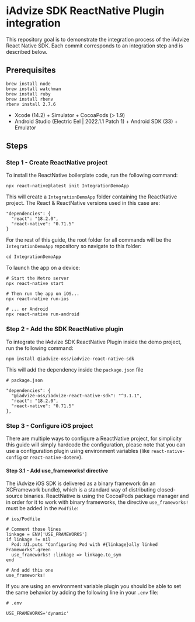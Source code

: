 # iAdvize SDK ReactNative Plugin integration

This repository goal is to demonstrate the integration process of the iAdvize React Native SDK.
Each commit corresponds to an integration step and is described below.

## Prerequisites

```
brew install node
brew install watchman
brew install ruby
brew install rbenv
rbenv install 2.7.6
```

- Xcode (14.2) + Simulator + CocoaPods (> 1.9)
- Android Studio (Electric Eel | 2022.1.1 Patch 1) + Android SDK (33) + Emulator

## Steps

### Step 1 - Create ReactNative project

To install the ReactNative boilerplate code, run the following command:

```
npx react-native@latest init IntegrationDemoApp
```

This will create a `IntegrationDemoApp` folder containing the ReactNative project.
The React & ReactNative versions used in this case are:

```
"dependencies": {
  "react": "18.2.0",
  "react-native": "0.71.5"
}
```

For the rest of this guide, the root folder for all commands will be the `IntegrationDemoApp` repository so navigate to this folder:

```
cd IntegrationDemoApp
```

To launch the app on a device:

```
# Start the Metro server
npx react-native start

# Then run the app on iOS...
npx react-native run-ios

# ... or Android
npx react-native run-android
```

### Step 2 - Add the SDK ReactNative plugin

To integrate the iAdvize SDK ReactNative Plugin inside the demo project, run the following command:

```
npm install @iadvize-oss/iadvize-react-native-sdk
```

This will add the dependency inside the `package.json` file

```
# package.json

"dependencies": {
  "@iadvize-oss/iadvize-react-native-sdk": "^3.1.1",
  "react": "18.2.0",
  "react-native": "0.71.5"
},
```

### Step 3 - Configure iOS project

There are multiple ways to configure a ReactNative project, for simplicity this guide will simply hardcode the configuration, please note that you can use a configuration plugin using environment variables (like `react-native-config` or `react-native-dotenv`).

#### Step 3.1 - Add use_frameworks! directive

The iAdvize iOS SDK is delivered as a binary framework (in an XCFramework bundle), which is a standard way of distributing closed-source binaries. ReactNative is using the CocoaPods package manager and in order for it to work with binary frameworks, the directive `use_frameworks!` must be added in the `Podfile`:

```
# ios/Podfile

# Comment those lines
linkage = ENV['USE_FRAMEWORKS']
if linkage != nil
  Pod::UI.puts "Configuring Pod with #{linkage}ally linked Frameworks".green
  use_frameworks! :linkage => linkage.to_sym
end

# And add this one
use_frameworks!
```

If you are using an environment variable plugin you should be able to set the same behavior by adding the following line in your `.env` file:

```
# .env

USE_FRAMEWORKS='dynamic'
```
